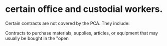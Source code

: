 # certain oﬃce and custodial workers.

Certain contracts are not covered by the PCA. They include:

Contracts to purchase materials, supplies, articles, or equipment that may usually be bought in the "open